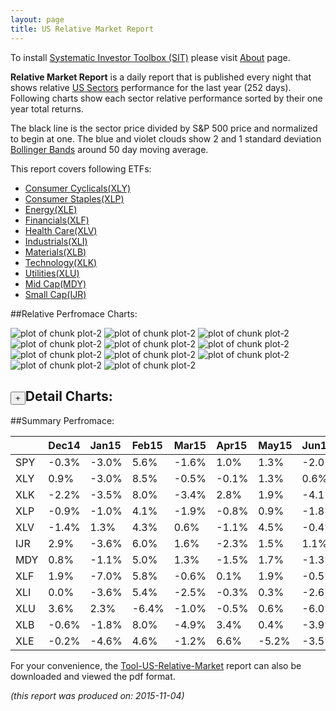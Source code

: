 ```yaml
---
layout: page
title: US Relative Market Report
---
```



To install [Systematic Investor Toolbox (SIT)](https://github.com/systematicinvestor/SIT) please visit [About](/about) page.





**Relative Market Report** is a daily report that is published every night 
that shows relative [US Sectors](http://www.sectorspdr.com/) performance 
for the last year (252 days). Following charts show each sector relative 
performance sorted by their one year total returns. 

The black line is the sector price divided by S&P 500 price and normalized to begin at one. 
The blue and violet clouds show 2 and 1 standard deviation 
[Bollinger Bands](http://en.wikipedia.org/wiki/Bollinger_Bands)
around 50 day moving average. 

This report covers following ETFs:

* [Consumer Cyclicals(XLY)](http://www.sectorspdr.com/sectorspdr/sector/XLY)
* [Consumer Staples(XLP)](http://www.sectorspdr.com/sectorspdr/sector/XLP)
* [Energy(XLE)](http://www.sectorspdr.com/sectorspdr/sector/XLE)
* [Financials(XLF)](http://www.sectorspdr.com/sectorspdr/sector/XLF)
* [Health Care(XLV)](http://www.sectorspdr.com/sectorspdr/sector/XLV)
* [Industrials(XLI)](http://www.sectorspdr.com/sectorspdr/sector/XLI)
* [Materials(XLB)](http://www.sectorspdr.com/sectorspdr/sector/XLB)
* [Technology(XLK)](http://www.sectorspdr.com/sectorspdr/sector/XLK)
* [Utilities(XLU)](http://www.sectorspdr.com/sectorspdr/sector/XLU)
* [Mid Cap(MDY)](https://www.spdrs.com/product/fund.seam?ticker=MDY)
* [Small Cap(IJR)](http://finance.yahoo.com/q/hl?s=IJR+Holdings)


##Relative Perfromace Charts:
    


![plot of chunk plot-2](/public/images/Tool-US-Relative-Market/plot-2-1.png) ![plot of chunk plot-2](/public/images/Tool-US-Relative-Market/plot-2-2.png) ![plot of chunk plot-2](/public/images/Tool-US-Relative-Market/plot-2-3.png) ![plot of chunk plot-2](/public/images/Tool-US-Relative-Market/plot-2-4.png) ![plot of chunk plot-2](/public/images/Tool-US-Relative-Market/plot-2-5.png) ![plot of chunk plot-2](/public/images/Tool-US-Relative-Market/plot-2-6.png) ![plot of chunk plot-2](/public/images/Tool-US-Relative-Market/plot-2-7.png) ![plot of chunk plot-2](/public/images/Tool-US-Relative-Market/plot-2-8.png) ![plot of chunk plot-2](/public/images/Tool-US-Relative-Market/plot-2-9.png) ![plot of chunk plot-2](/public/images/Tool-US-Relative-Market/plot-2-10.png) ![plot of chunk plot-2](/public/images/Tool-US-Relative-Market/plot-2-11.png) 

<input type="button" class="btn btn-sm" value="+">Detail Charts:
---
    




<div markdown="1" style="display:none;">
    


![plot of chunk plot-2](/public/images/Tool-US-Relative-Market/plot-2-12.png) ![plot of chunk plot-2](/public/images/Tool-US-Relative-Market/plot-2-13.png) ![plot of chunk plot-2](/public/images/Tool-US-Relative-Market/plot-2-14.png) ![plot of chunk plot-2](/public/images/Tool-US-Relative-Market/plot-2-15.png) ![plot of chunk plot-2](/public/images/Tool-US-Relative-Market/plot-2-16.png) ![plot of chunk plot-2](/public/images/Tool-US-Relative-Market/plot-2-17.png) ![plot of chunk plot-2](/public/images/Tool-US-Relative-Market/plot-2-18.png) ![plot of chunk plot-2](/public/images/Tool-US-Relative-Market/plot-2-19.png) ![plot of chunk plot-2](/public/images/Tool-US-Relative-Market/plot-2-20.png) ![plot of chunk plot-2](/public/images/Tool-US-Relative-Market/plot-2-21.png) ![plot of chunk plot-2](/public/images/Tool-US-Relative-Market/plot-2-22.png) ![plot of chunk plot-2](/public/images/Tool-US-Relative-Market/plot-2-23.png) 

</div>
    




##Summary Perfromace:
    




|    |Dec14 |Jan15 |Feb15 |Mar15 |Apr15 |May15 |Jun15 |Jul15 |Aug15 |Sep15 |Oct15 |Nov15 |Total |
|:---|:-----|:-----|:-----|:-----|:-----|:-----|:-----|:-----|:-----|:-----|:-----|:-----|:-----|
|SPY |-0.3% |-3.0% | 5.6% |-1.6% | 1.0% | 1.3% |-2.0% | 2.2% |-6.1% |-2.5% | 8.5% | 1.5% | 3.9% |
|XLY | 0.9% |-3.0% | 8.5% |-0.5% |-0.1% | 1.3% | 0.6% | 4.9% |-6.5% |-0.6% | 9.1% | 0.8% |15.4% |
|XLK |-2.2% |-3.5% | 8.0% |-3.4% | 2.8% | 1.9% |-4.1% | 2.9% |-5.4% |-1.4% |10.5% | 1.4% | 6.1% |
|XLP |-0.9% |-1.0% | 4.1% |-1.9% |-0.8% | 0.9% |-1.8% | 5.7% |-6.0% | 0.4% | 5.7% | 0.1% | 4.0% |
|XLV |-1.4% | 1.3% | 4.3% | 0.6% |-1.1% | 4.5% |-0.4% | 2.9% |-8.0% |-5.7% | 7.8% | 1.7% | 5.7% |
|IJR | 2.9% |-3.6% | 6.0% | 1.6% |-2.3% | 1.5% | 1.1% |-0.8% |-5.2% |-3.5% | 6.1% | 2.4% | 5.5% |
|MDY | 0.8% |-1.1% | 5.0% | 1.3% |-1.5% | 1.7% |-1.3% | 0.1% |-5.7% |-3.2% | 5.6% | 1.6% | 2.9% |
|XLF | 1.9% |-7.0% | 5.8% |-0.6% | 0.1% | 1.9% |-0.5% | 3.4% |-7.1% |-2.8% | 6.3% | 1.5% | 2.0% |
|XLI | 0.0% |-3.6% | 5.4% |-2.5% |-0.3% | 0.3% |-2.6% | 0.2% |-5.4% |-2.2% | 8.8% | 1.2% |-1.5% |
|XLU | 3.6% | 2.3% |-6.4% |-1.0% |-0.5% | 0.6% |-6.0% | 6.1% |-3.5% | 2.9% | 1.1% | 0.4% |-1.1% |
|XLB |-0.6% |-1.8% | 8.0% |-4.9% | 3.4% | 0.4% |-3.9% |-5.0% |-5.6% |-7.4% |13.4% | 1.0% |-5.0% |
|XLE |-0.2% |-4.6% | 4.6% |-1.2% | 6.6% |-5.2% |-3.5% |-7.7% |-4.2% |-7.2% |11.2% | 4.9% |-8.1% |
    


For your convenience, the 
[Tool-US-Relative-Market](/public/images/Tool-US-Relative-Market/Tool-US-Relative-Market.pdf)
report can also be downloaded and viewed the pdf format.



*(this report was produced on: 2015-11-04)*
